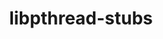 ---
title: "libpthread-stubs"
layout: cache
categories: [package, develop]
meta: {"compilers": ["cce@18.0.0", "cce@20.0.0", "gcc@11.1.0", "gcc@11.4.0", "gcc@13.2.0", "gcc@9.4.0", "intel-oneapi-compilers@2025.1.0"], "num_specs": 91, "num_specs_by_stack": {"data-vis-sdk": 16, "e4s": 1, "e4s-neoverse-v2": 15, "e4s-oneapi": 20, "e4s-rocm-external": 15, "hep": 16, "ml-linux-x86_64-rocm": 1, "root": 91}, "oss": ["rhel8", "ubuntu20.04", "ubuntu22.04", "ubuntu24.04"], "platforms": ["linux"], "stacks": ["data-vis-sdk", "e4s", "e4s-neoverse-v2", "e4s-oneapi", "e4s-rocm-external", "hep", "ml-linux-x86_64-rocm", "root"], "targets": ["neoverse_v2", "x86_64_v3"], "versions": ["0.5"]}
spec_details: [{"compiler": "intel-oneapi-compilers@2025.1.0", "hash": "25xrgisc2upenoho2bobv3ws7de2rl7m", "os": "ubuntu22.04", "platform": "linux", "size": "-", "stacks": ["e4s-oneapi", "root"], "target": "x86_64_v3", "variants": ["build_system=autotools"], "versions": ["0.5"]}, {"compiler": "gcc@11.4.0", "hash": "2iojjfua5qfahjzzn2jzawfdeeonyf62", "os": "ubuntu22.04", "platform": "linux", "size": "-", "stacks": ["e4s", "e4s-rocm-external", "root"], "target": "x86_64_v3", "variants": ["build_system=autotools"], "versions": ["0.5"]}, {"compiler": "intel-oneapi-compilers@2025.1.0", "hash": "2xqorbrtvibysqh6eou37jod3gytw7ll", "os": "ubuntu22.04", "platform": "linux", "size": "-", "stacks": ["e4s-oneapi", "root"], "target": "x86_64_v3", "variants": ["build_system=autotools"], "versions": ["0.5"]}, {"compiler": "gcc@11.4.0", "hash": "3b3blxfsosu4i3bj7pfelrgvow37lige", "os": "ubuntu22.04", "platform": "linux", "size": "-", "stacks": ["e4s-rocm-external", "hep", "root"], "target": "x86_64_v3", "variants": ["build_system=autotools"], "versions": ["0.5"]}, {"compiler": "gcc@11.4.0", "hash": "3n6rl7qjcn4kyskdbhrl4ho72v5xgyrq", "os": "ubuntu22.04", "platform": "linux", "size": "-", "stacks": ["e4s-rocm-external", "hep", "root"], "target": "x86_64_v3", "variants": ["build_system=autotools"], "versions": ["0.5"]}, {"compiler": "gcc@11.1.0", "hash": "3o2h2z3vllny76ro5eo36yv5m4neb4sp", "os": "ubuntu20.04", "platform": "linux", "size": "-", "stacks": ["data-vis-sdk", "root"], "target": "x86_64_v3", "variants": ["build_system=autotools"], "versions": ["0.5"]}, {"compiler": "gcc@13.2.0", "hash": "4ks4zmrfu7pmszlngqolzuw7b2ghidcs", "os": "ubuntu24.04", "platform": "linux", "size": "-", "stacks": ["root"], "target": "x86_64_v3", "variants": ["build_system=autotools"], "versions": ["0.5"]}, {"compiler": "intel-oneapi-compilers@2025.1.0", "hash": "4owxng6dfvsm266x62lqatytmwvtoi4b", "os": "ubuntu22.04", "platform": "linux", "size": "-", "stacks": ["e4s-oneapi", "root"], "target": "x86_64_v3", "variants": ["build_system=autotools"], "versions": ["0.5"]}, {"compiler": "gcc@11.4.0", "hash": "4ypq2bseobegxzqig6qwxg3f24wlhmg7", "os": "ubuntu22.04", "platform": "linux", "size": "-", "stacks": ["e4s-rocm-external", "hep", "root"], "target": "x86_64_v3", "variants": ["build_system=autotools"], "versions": ["0.5"]}, {"compiler": "intel-oneapi-compilers@2025.1.0", "hash": "5revxshttllxocbfwcvjjsngozknomio", "os": "ubuntu22.04", "platform": "linux", "size": "-", "stacks": ["e4s-oneapi", "root"], "target": "x86_64_v3", "variants": ["build_system=autotools"], "versions": ["0.5"]}, {"compiler": "gcc@13.2.0", "hash": "6dldsb62wv22pdhu5h2asy2fjhaacv75", "os": "ubuntu24.04", "platform": "linux", "size": "-", "stacks": ["hep", "root"], "target": "x86_64_v3", "variants": ["build_system=autotools"], "versions": ["0.5"]}, {"compiler": "gcc@11.4.0", "hash": "6gdgcobco2xrkjdxjgvuqczjhadn5ho5", "os": "ubuntu22.04", "platform": "linux", "size": "-", "stacks": ["e4s-neoverse-v2", "root"], "target": "neoverse_v2", "variants": ["build_system=autotools"], "versions": ["0.5"]}, {"compiler": "intel-oneapi-compilers@2025.1.0", "hash": "6v4d6hhimk3eakallzll5jjyyy2syiou", "os": "ubuntu22.04", "platform": "linux", "size": "-", "stacks": ["e4s-oneapi", "root"], "target": "x86_64_v3", "variants": ["build_system=autotools"], "versions": ["0.5"]}, {"compiler": "gcc@13.2.0", "hash": "75tw5suzdyxb5w7kl5ttoj3pn7at7a3s", "os": "ubuntu24.04", "platform": "linux", "size": "-", "stacks": ["root"], "target": "x86_64_v3", "variants": ["build_system=autotools"], "versions": ["0.5"]}, {"compiler": "gcc@11.4.0", "hash": "7nkkjojoc5krkyyflt435nv2kidrnyyp", "os": "ubuntu22.04", "platform": "linux", "size": "-", "stacks": ["e4s-rocm-external", "hep", "root"], "target": "x86_64_v3", "variants": ["build_system=autotools"], "versions": ["0.5"]}, {"compiler": "gcc@11.1.0", "hash": "7zstedhrpip266ed4ufsn6bp6g4ua3ow", "os": "ubuntu20.04", "platform": "linux", "size": "-", "stacks": ["data-vis-sdk", "root"], "target": "x86_64_v3", "variants": ["build_system=autotools"], "versions": ["0.5"]}, {"compiler": "gcc@11.1.0", "hash": "asem2nuz34msu3meeux56k2bfjge23sz", "os": "ubuntu20.04", "platform": "linux", "size": "-", "stacks": ["data-vis-sdk", "root"], "target": "x86_64_v3", "variants": ["build_system=autotools"], "versions": ["0.5"]}, {"compiler": "intel-oneapi-compilers@2025.1.0", "hash": "auc6kjjkh6xu4zo23o4rqjbcma6r2guf", "os": "ubuntu22.04", "platform": "linux", "size": "-", "stacks": ["e4s-oneapi", "root"], "target": "x86_64_v3", "variants": ["build_system=autotools"], "versions": ["0.5"]}, {"compiler": "intel-oneapi-compilers@2025.1.0", "hash": "binmqvdpmpvu47qpgmkurf4npmprtoem", "os": "ubuntu22.04", "platform": "linux", "size": "-", "stacks": ["e4s-oneapi", "root"], "target": "x86_64_v3", "variants": ["build_system=autotools"], "versions": ["0.5"]}, {"compiler": "intel-oneapi-compilers@2025.1.0", "hash": "bpjh45b4ud2uzwzumulhw7ywa3rvtvg2", "os": "ubuntu22.04", "platform": "linux", "size": "-", "stacks": ["e4s-oneapi", "root"], "target": "x86_64_v3", "variants": ["build_system=autotools"], "versions": ["0.5"]}, {"compiler": "cce@18.0.0", "hash": "by2ta6vwygvro2pxs77lr6rcetiyb5z2", "os": "rhel8", "platform": "linux", "size": "-", "stacks": ["root"], "target": "x86_64_v3", "variants": ["build_system=autotools"], "versions": ["0.5"]}, {"compiler": "gcc@11.4.0", "hash": "cjm3wruf7twrzhkah7f5g26sag6rptuk", "os": "ubuntu22.04", "platform": "linux", "size": "-", "stacks": ["e4s-rocm-external", "hep", "root"], "target": "x86_64_v3", "variants": ["build_system=autotools"], "versions": ["0.5"]}, {"compiler": "gcc@13.2.0", "hash": "coebxng5eg6go5qoziiostnqpp4m2whm", "os": "ubuntu24.04", "platform": "linux", "size": "-", "stacks": ["root"], "target": "x86_64_v3", "variants": ["build_system=autotools"], "versions": ["0.5"]}, {"compiler": "cce@18.0.0", "hash": "cvephekuphiggxvlzaannt3ncvw66c7d", "os": "rhel8", "platform": "linux", "size": "-", "stacks": ["root"], "target": "x86_64_v3", "variants": ["build_system=autotools"], "versions": ["0.5"]}, {"compiler": "gcc@11.1.0", "hash": "debevfocfzaaeln2rfamgljsqxmijmhz", "os": "ubuntu20.04", "platform": "linux", "size": "-", "stacks": ["data-vis-sdk", "root"], "target": "x86_64_v3", "variants": ["build_system=autotools"], "versions": ["0.5"]}, {"compiler": "gcc@11.4.0", "hash": "evlk76pp27crqld2s72caaqr3itzy64y", "os": "ubuntu22.04", "platform": "linux", "size": "-", "stacks": ["e4s-rocm-external", "hep", "root"], "target": "x86_64_v3", "variants": ["build_system=autotools"], "versions": ["0.5"]}, {"compiler": "gcc@11.1.0", "hash": "ezrexuas63k2bgecv6a6htlyxgbnf4va", "os": "ubuntu20.04", "platform": "linux", "size": "-", "stacks": ["data-vis-sdk", "root"], "target": "x86_64_v3", "variants": ["build_system=autotools"], "versions": ["0.5"]}, {"compiler": "gcc@11.4.0", "hash": "f53eskipmjndmakdao5pg4jo5dnasxog", "os": "ubuntu22.04", "platform": "linux", "size": "-", "stacks": ["e4s-rocm-external", "hep", "root"], "target": "x86_64_v3", "variants": ["build_system=autotools"], "versions": ["0.5"]}, {"compiler": "intel-oneapi-compilers@2025.1.0", "hash": "fg4xgbkj5ja2nduevv4o4chtbooqmix3", "os": "ubuntu22.04", "platform": "linux", "size": "-", "stacks": ["e4s-oneapi", "root"], "target": "x86_64_v3", "variants": ["build_system=autotools"], "versions": ["0.5"]}, {"compiler": "gcc@11.4.0", "hash": "fqeazyj5uovznsfe6nhdnoheo5eh23u4", "os": "ubuntu22.04", "platform": "linux", "size": "-", "stacks": ["e4s-neoverse-v2", "root"], "target": "neoverse_v2", "variants": ["build_system=autotools"], "versions": ["0.5"]}, {"compiler": "intel-oneapi-compilers@2025.1.0", "hash": "fve2kby4okttosmrf3itwhi5okb4q6vz", "os": "ubuntu22.04", "platform": "linux", "size": "-", "stacks": ["e4s-oneapi", "root"], "target": "x86_64_v3", "variants": ["build_system=autotools"], "versions": ["0.5"]}, {"compiler": "gcc@11.4.0", "hash": "gfcyg24pkeqvm53qewepwqep3vrio72h", "os": "ubuntu22.04", "platform": "linux", "size": "-", "stacks": ["e4s-neoverse-v2", "root"], "target": "neoverse_v2", "variants": ["build_system=autotools"], "versions": ["0.5"]}, {"compiler": "gcc@11.1.0", "hash": "gxed2bp2xgl6ubp7rw2jd3p4zuinswtf", "os": "ubuntu20.04", "platform": "linux", "size": "-", "stacks": ["data-vis-sdk", "root"], "target": "x86_64_v3", "variants": ["build_system=autotools"], "versions": ["0.5"]}, {"compiler": "gcc@11.4.0", "hash": "gzeu37qsa567czuo42ic3uv7yktw3umn", "os": "ubuntu22.04", "platform": "linux", "size": "-", "stacks": ["e4s-rocm-external", "hep", "root"], "target": "x86_64_v3", "variants": ["build_system=autotools"], "versions": ["0.5"]}, {"compiler": "intel-oneapi-compilers@2025.1.0", "hash": "gzlyojudvatgitdaor32vj2cbouur362", "os": "ubuntu22.04", "platform": "linux", "size": "-", "stacks": ["e4s-oneapi", "root"], "target": "x86_64_v3", "variants": ["build_system=autotools"], "versions": ["0.5"]}, {"compiler": "intel-oneapi-compilers@2025.1.0", "hash": "hqrbtkgvvghukdr4jy7syzxinwhkqjfr", "os": "ubuntu22.04", "platform": "linux", "size": "-", "stacks": ["e4s-oneapi", "root"], "target": "x86_64_v3", "variants": ["build_system=autotools"], "versions": ["0.5"]}, {"compiler": "gcc@11.1.0", "hash": "hz5uyvmq54eg2jive34mo6ov4az7rbcs", "os": "ubuntu20.04", "platform": "linux", "size": "-", "stacks": ["data-vis-sdk", "root"], "target": "x86_64_v3", "variants": ["build_system=autotools"], "versions": ["0.5"]}, {"compiler": "gcc@13.2.0", "hash": "ilcvgxmanpsmpe4qr35226zcqwpzsaie", "os": "ubuntu24.04", "platform": "linux", "size": "-", "stacks": ["root"], "target": "x86_64_v3", "variants": ["build_system=autotools"], "versions": ["0.5"]}, {"compiler": "gcc@11.1.0", "hash": "iuce6vrv4lpvtkimfg5ffsfgojcogk2k", "os": "ubuntu20.04", "platform": "linux", "size": "-", "stacks": ["data-vis-sdk", "root"], "target": "x86_64_v3", "variants": ["build_system=autotools"], "versions": ["0.5"]}, {"compiler": "gcc@11.4.0", "hash": "j4vkzbkxwad5jvazzblea3xh45idqah5", "os": "ubuntu22.04", "platform": "linux", "size": "-", "stacks": ["e4s-neoverse-v2", "root"], "target": "neoverse_v2", "variants": ["build_system=autotools"], "versions": ["0.5"]}, {"compiler": "gcc@11.4.0", "hash": "jhd5275huoafzleak623eoiziihei7r5", "os": "ubuntu22.04", "platform": "linux", "size": "-", "stacks": ["e4s-rocm-external", "hep", "root"], "target": "x86_64_v3", "variants": ["build_system=autotools"], "versions": ["0.5"]}, {"compiler": "intel-oneapi-compilers@2025.1.0", "hash": "jlhtkemhzlmkj6ksu6deuusdqui4fck4", "os": "ubuntu22.04", "platform": "linux", "size": "-", "stacks": ["e4s-oneapi", "root"], "target": "x86_64_v3", "variants": ["build_system=autotools"], "versions": ["0.5"]}, {"compiler": "gcc@11.4.0", "hash": "k2ezqpsratfao4w77juyg4532qhvg7mq", "os": "ubuntu22.04", "platform": "linux", "size": "-", "stacks": ["e4s-rocm-external", "hep", "root"], "target": "x86_64_v3", "variants": ["build_system=autotools"], "versions": ["0.5"]}, {"compiler": "gcc@11.4.0", "hash": "kdhavowf25e5rjd4rsexbcewb46tmlzz", "os": "ubuntu22.04", "platform": "linux", "size": "-", "stacks": ["e4s-neoverse-v2", "root"], "target": "neoverse_v2", "variants": ["build_system=autotools"], "versions": ["0.5"]}, {"compiler": "gcc@13.2.0", "hash": "krcit5evz44c7gwihwebixck7judh7xw", "os": "ubuntu24.04", "platform": "linux", "size": "-", "stacks": ["root"], "target": "x86_64_v3", "variants": ["build_system=autotools"], "versions": ["0.5"]}, {"compiler": "gcc@11.4.0", "hash": "l5mmxyvrngzhfc54seryzfnizur4uo6d", "os": "ubuntu22.04", "platform": "linux", "size": "-", "stacks": ["e4s-neoverse-v2", "root"], "target": "neoverse_v2", "variants": ["build_system=autotools"], "versions": ["0.5"]}, {"compiler": "gcc@11.1.0", "hash": "losjhb4uzqjeunju6vrcdsfczh7ofbx7", "os": "ubuntu20.04", "platform": "linux", "size": "-", "stacks": ["data-vis-sdk", "root"], "target": "x86_64_v3", "variants": ["build_system=autotools"], "versions": ["0.5"]}, {"compiler": "intel-oneapi-compilers@2025.1.0", "hash": "lq2pisyrx7wbpl7m2zjhgrd56qjedq7o", "os": "ubuntu22.04", "platform": "linux", "size": "-", "stacks": ["e4s-oneapi", "root"], "target": "x86_64_v3", "variants": ["build_system=autotools"], "versions": ["0.5"]}, {"compiler": "gcc@11.4.0", "hash": "lrjz4rnobnd5xpglmfw3oqe6wch7p2gt", "os": "ubuntu22.04", "platform": "linux", "size": "-", "stacks": ["e4s-neoverse-v2", "root"], "target": "neoverse_v2", "variants": ["build_system=autotools"], "versions": ["0.5"]}, {"compiler": "gcc@13.2.0", "hash": "m4bzmvzrrjsfmwsudhqhjpu2stu7c6hq", "os": "ubuntu24.04", "platform": "linux", "size": "-", "stacks": ["root"], "target": "x86_64_v3", "variants": ["build_system=autotools"], "versions": ["0.5"]}, {"compiler": "gcc@11.4.0", "hash": "mgl3sy7lmmzi2hrqyphooi5zbziiuiof", "os": "ubuntu22.04", "platform": "linux", "size": "-", "stacks": ["e4s-neoverse-v2", "root"], "target": "neoverse_v2", "variants": ["build_system=autotools"], "versions": ["0.5"]}, {"compiler": "gcc@13.2.0", "hash": "ml254vyhx26ez7qihtdo7yyub7tkgup7", "os": "ubuntu24.04", "platform": "linux", "size": "-", "stacks": ["root"], "target": "x86_64_v3", "variants": ["build_system=autotools"], "versions": ["0.5"]}, {"compiler": "gcc@11.4.0", "hash": "mqzxn7mye3pgrbr57xh42rtjyfulzvbx", "os": "ubuntu22.04", "platform": "linux", "size": "-", "stacks": ["e4s-neoverse-v2", "root"], "target": "neoverse_v2", "variants": ["build_system=autotools"], "versions": ["0.5"]}, {"compiler": "gcc@13.2.0", "hash": "n23oiesd6jbam7pqitjxu7rcn4yjdjzy", "os": "ubuntu24.04", "platform": "linux", "size": "-", "stacks": ["root"], "target": "x86_64_v3", "variants": ["build_system=autotools"], "versions": ["0.5"]}, {"compiler": "gcc@11.4.0", "hash": "p26ltz7wyu626zbapr6cyvy3n2vkol7o", "os": "ubuntu22.04", "platform": "linux", "size": "-", "stacks": ["e4s-neoverse-v2", "root"], "target": "neoverse_v2", "variants": ["build_system=autotools"], "versions": ["0.5"]}, {"compiler": "gcc@11.1.0", "hash": "pdalq4xan4o3jh3iajm2sjl73ern4k6j", "os": "ubuntu20.04", "platform": "linux", "size": "-", "stacks": ["data-vis-sdk", "root"], "target": "x86_64_v3", "variants": ["build_system=autotools"], "versions": ["0.5"]}, {"compiler": "gcc@13.2.0", "hash": "pdn3ysuzgh32ld5nfek6oikhch3fodsf", "os": "ubuntu24.04", "platform": "linux", "size": "-", "stacks": ["hep", "ml-linux-x86_64-rocm", "root"], "target": "x86_64_v3", "variants": ["build_system=autotools"], "versions": ["0.5"]}, {"compiler": "gcc@11.1.0", "hash": "pfx3ms3ze4isxrsjxqjhxghhqvkkiolj", "os": "ubuntu20.04", "platform": "linux", "size": "-", "stacks": ["data-vis-sdk", "root"], "target": "x86_64_v3", "variants": ["build_system=autotools"], "versions": ["0.5"]}, {"compiler": "intel-oneapi-compilers@2025.1.0", "hash": "phw6tcn44o3yluqma3jwumsvw3z7xtmx", "os": "ubuntu22.04", "platform": "linux", "size": "-", "stacks": ["e4s-oneapi", "root"], "target": "x86_64_v3", "variants": ["build_system=autotools"], "versions": ["0.5"]}, {"compiler": "gcc@9.4.0", "hash": "qje37ej5tzaspyiwrfzonbko743p3tsi", "os": "ubuntu20.04", "platform": "linux", "size": "-", "stacks": ["data-vis-sdk", "root"], "target": "x86_64_v3", "variants": ["build_system=autotools"], "versions": ["0.5"]}, {"compiler": "gcc@11.1.0", "hash": "qyuyoy6zu53xcsp3p62ds32r3wbankkd", "os": "ubuntu20.04", "platform": "linux", "size": "-", "stacks": ["data-vis-sdk", "root"], "target": "x86_64_v3", "variants": ["build_system=autotools"], "versions": ["0.5"]}, {"compiler": "cce@18.0.0", "hash": "r6rtdbusfo3k4ap3qgg4tct3zkzcs7wt", "os": "rhel8", "platform": "linux", "size": "-", "stacks": ["root"], "target": "x86_64_v3", "variants": ["build_system=autotools"], "versions": ["0.5"]}, {"compiler": "cce@18.0.0", "hash": "rw6lx4423dow7ov4bibxdshuc5wxshj2", "os": "rhel8", "platform": "linux", "size": "-", "stacks": ["root"], "target": "x86_64_v3", "variants": ["build_system=autotools"], "versions": ["0.5"]}, {"compiler": "cce@18.0.0", "hash": "ryc2vizlkujxdr74iagcizaswqk27oft", "os": "rhel8", "platform": "linux", "size": "-", "stacks": ["root"], "target": "x86_64_v3", "variants": ["build_system=autotools"], "versions": ["0.5"]}, {"compiler": "gcc@11.1.0", "hash": "sqn564damvxa5y7gh44hedbiz6h3urjn", "os": "ubuntu20.04", "platform": "linux", "size": "-", "stacks": ["data-vis-sdk", "root"], "target": "x86_64_v3", "variants": ["build_system=autotools"], "versions": ["0.5"]}, {"compiler": "intel-oneapi-compilers@2025.1.0", "hash": "sxaidkkoigmqj5qqssdjztqgi7rwyiri", "os": "ubuntu22.04", "platform": "linux", "size": "-", "stacks": ["e4s-oneapi", "root"], "target": "x86_64_v3", "variants": ["build_system=autotools"], "versions": ["0.5"]}, {"compiler": "intel-oneapi-compilers@2025.1.0", "hash": "t5hav6tbhdzydo2erzjiecaovt7k65em", "os": "ubuntu22.04", "platform": "linux", "size": "-", "stacks": ["e4s-oneapi", "root"], "target": "x86_64_v3", "variants": ["build_system=autotools"], "versions": ["0.5"]}, {"compiler": "cce@20.0.0", "hash": "tbkeuc44ey5m75lku4vf56quqx4aoshm", "os": "rhel8", "platform": "linux", "size": "-", "stacks": ["root"], "target": "x86_64_v3", "variants": ["build_system=autotools"], "versions": ["0.5"]}, {"compiler": "gcc@13.2.0", "hash": "te22fju2weodtghygharvsm3vxhaqepv", "os": "ubuntu24.04", "platform": "linux", "size": "-", "stacks": ["root"], "target": "x86_64_v3", "variants": ["build_system=autotools"], "versions": ["0.5"]}, {"compiler": "intel-oneapi-compilers@2025.1.0", "hash": "tnhuqg3deerrl5hxycrrpkl7d3a5jpih", "os": "ubuntu22.04", "platform": "linux", "size": "-", "stacks": ["e4s-oneapi", "root"], "target": "x86_64_v3", "variants": ["build_system=autotools"], "versions": ["0.5"]}, {"compiler": "gcc@13.2.0", "hash": "trwbdhbpa2hkokrgi7yuqafeas3ycanj", "os": "ubuntu24.04", "platform": "linux", "size": "-", "stacks": ["root"], "target": "x86_64_v3", "variants": ["build_system=autotools"], "versions": ["0.5"]}, {"compiler": "gcc@11.4.0", "hash": "uitywmv4y2rwonpnpf7h2y7tyumcptxw", "os": "ubuntu22.04", "platform": "linux", "size": "-", "stacks": ["e4s-neoverse-v2", "root"], "target": "neoverse_v2", "variants": ["build_system=autotools"], "versions": ["0.5"]}, {"compiler": "cce@18.0.0", "hash": "uqcdirekxhn62e26g2wcg3hvbxboymwn", "os": "rhel8", "platform": "linux", "size": "-", "stacks": ["root"], "target": "x86_64_v3", "variants": ["build_system=autotools"], "versions": ["0.5"]}, {"compiler": "gcc@11.4.0", "hash": "utrquwxxskpkaxcwqacz7fl5org4bs74", "os": "ubuntu22.04", "platform": "linux", "size": "-", "stacks": ["e4s-neoverse-v2", "root"], "target": "neoverse_v2", "variants": ["build_system=autotools"], "versions": ["0.5"]}, {"compiler": "gcc@11.4.0", "hash": "vdrzbqbg36dahxvwbce3j3pnvq5azewj", "os": "ubuntu22.04", "platform": "linux", "size": "-", "stacks": ["e4s-neoverse-v2", "root"], "target": "neoverse_v2", "variants": ["build_system=autotools"], "versions": ["0.5"]}, {"compiler": "gcc@11.1.0", "hash": "waisuhemi65somsscaaccsewxa3zjlta", "os": "ubuntu20.04", "platform": "linux", "size": "-", "stacks": ["data-vis-sdk", "root"], "target": "x86_64_v3", "variants": ["build_system=autotools"], "versions": ["0.5"]}, {"compiler": "cce@18.0.0", "hash": "wasnrora4ezwj5sm3nksufzvfnyui5yh", "os": "rhel8", "platform": "linux", "size": "-", "stacks": ["root"], "target": "x86_64_v3", "variants": ["build_system=autotools"], "versions": ["0.5"]}, {"compiler": "gcc@13.2.0", "hash": "wyo4rs72tfam2u7sbk65xudx2rztjwog", "os": "ubuntu24.04", "platform": "linux", "size": "-", "stacks": ["root"], "target": "x86_64_v3", "variants": ["build_system=autotools"], "versions": ["0.5"]}, {"compiler": "gcc@13.2.0", "hash": "x6z7xywenzylccgglmzwglocsvbat4ub", "os": "ubuntu24.04", "platform": "linux", "size": "-", "stacks": ["root"], "target": "x86_64_v3", "variants": ["build_system=autotools"], "versions": ["0.5"]}, {"compiler": "cce@18.0.0", "hash": "xarrmhehlxf5ib3qqlckvvt3luetuspi", "os": "rhel8", "platform": "linux", "size": "-", "stacks": ["root"], "target": "x86_64_v3", "variants": ["build_system=autotools"], "versions": ["0.5"]}, {"compiler": "gcc@11.4.0", "hash": "xbzwo7i6sfckszu4ykuegg7ipem4b645", "os": "ubuntu22.04", "platform": "linux", "size": "-", "stacks": ["e4s-rocm-external", "hep", "root"], "target": "x86_64_v3", "variants": ["build_system=autotools"], "versions": ["0.5"]}, {"compiler": "intel-oneapi-compilers@2025.1.0", "hash": "xv22blhxe2b367ggkqyqnbtxkljvzkwu", "os": "ubuntu22.04", "platform": "linux", "size": "-", "stacks": ["e4s-oneapi", "root"], "target": "x86_64_v3", "variants": ["build_system=autotools"], "versions": ["0.5"]}, {"compiler": "gcc@11.4.0", "hash": "yt5dy2mmwm3w5ptoxxmp3cubgbgq5oat", "os": "ubuntu22.04", "platform": "linux", "size": "-", "stacks": ["e4s-rocm-external", "hep", "root"], "target": "x86_64_v3", "variants": ["build_system=autotools"], "versions": ["0.5"]}, {"compiler": "gcc@11.1.0", "hash": "yx5jscexwlpdkmhgfdqetgk2dao4llz5", "os": "ubuntu20.04", "platform": "linux", "size": "-", "stacks": ["data-vis-sdk", "root"], "target": "x86_64_v3", "variants": ["build_system=autotools"], "versions": ["0.5"]}, {"compiler": "gcc@13.2.0", "hash": "z2xflj4qy7lo2s3lovxlrza6y77p2b4v", "os": "ubuntu24.04", "platform": "linux", "size": "-", "stacks": ["root"], "target": "x86_64_v3", "variants": ["build_system=autotools"], "versions": ["0.5"]}, {"compiler": "gcc@11.4.0", "hash": "z4sgs2jm2sisgjvzyuef44pv4snle52x", "os": "ubuntu22.04", "platform": "linux", "size": "-", "stacks": ["e4s-rocm-external", "hep", "root"], "target": "x86_64_v3", "variants": ["build_system=autotools"], "versions": ["0.5"]}, {"compiler": "cce@18.0.0", "hash": "z65trd27ukwzcz2344zrk2j2ifb6unsd", "os": "rhel8", "platform": "linux", "size": "-", "stacks": ["root"], "target": "x86_64_v3", "variants": ["build_system=autotools"], "versions": ["0.5"]}, {"compiler": "gcc@11.4.0", "hash": "za3htxogzubuge4gddgqgyy5qkrvfgv5", "os": "ubuntu22.04", "platform": "linux", "size": "-", "stacks": ["e4s-rocm-external", "hep", "root"], "target": "x86_64_v3", "variants": ["build_system=autotools"], "versions": ["0.5"]}, {"compiler": "gcc@11.4.0", "hash": "zfb3fkhjhoglulfaonbdyqqz6dxwpvgf", "os": "ubuntu22.04", "platform": "linux", "size": "-", "stacks": ["e4s-neoverse-v2", "root"], "target": "neoverse_v2", "variants": ["build_system=autotools"], "versions": ["0.5"]}, {"compiler": "intel-oneapi-compilers@2025.1.0", "hash": "zgqym7iaeycjfh5a3qcf6gw6i32scazq", "os": "ubuntu22.04", "platform": "linux", "size": "-", "stacks": ["e4s-oneapi", "root"], "target": "x86_64_v3", "variants": ["build_system=autotools"], "versions": ["0.5"]}, {"compiler": "gcc@11.4.0", "hash": "zppw24yf2mxzauzjz3jkk6pmeri6rttf", "os": "ubuntu22.04", "platform": "linux", "size": "-", "stacks": ["e4s-neoverse-v2", "root"], "target": "neoverse_v2", "variants": ["build_system=autotools"], "versions": ["0.5"]}]
---